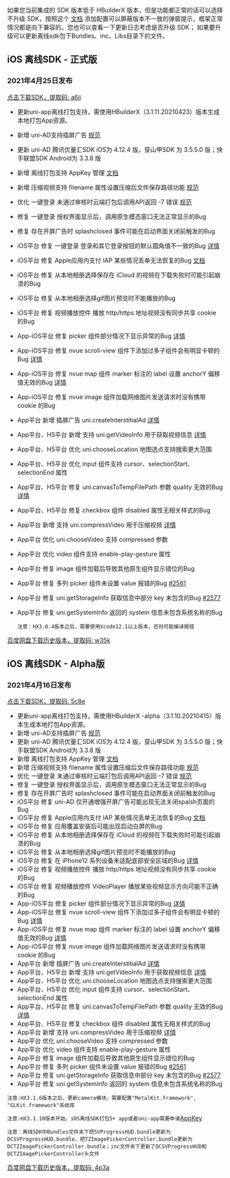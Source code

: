 如果您当前集成的 SDK 版本低于 HBuilderX 版本，但是功能都正常的话可以选择不升级 SDK，按照这个 [文档](https://ask.dcloud.net.cn/article/35627) 添加配置可以屏蔽版本不一致的弹窗提示，框架正常情况都是向下兼容的，您也可以查看一下更新日志考虑是否升级 SDK； 如果要升级可以更新离线sdk包下Bundles、inc、Libs目录下的文件。

## iOS 离线SDK - 正式版

### 2021年4月25日发布 
[点击下载SDK，提取码: a6ij](https://pan.baidu.com/s/1Y5V7ErqRWLg4CMrW-Ddjvg)
+ 更新uni-app离线打包支持，需使用HBuilderX（3.1.11.20210423）版本生成本地打包App资源。
+ 新增 uni-AD支持插屏广告 [规范](https://www.html5plus.org/doc/zh_cn/ad.html#plus.ad.createInterstitialAd)
+ 更新 uni-AD 腾讯优量汇SDK iOS为 4.12.4 版，穿山甲SDK 为 3.5.5.0 版；快手联盟SDK Android为 3.3.8 版
+ 新增 离线打包支持 AppKey 管理 [文档](https://nativesupport.dcloud.net.cn/AppDocs/usesdk/appkey)
+ 新增 压缩视频支持 filename 属性设置压缩后文件保存路径功能 [规范](https://www.html5plus.org/doc/zh_cn/zip.html#plus.zip.CompressVideoOptions)
+ 优化 一键登录 未通过审核时云端打包后调用API返回 -7 错误 [规范](https://uniapp.dcloud.io/univerify?id=%e9%94%99%e8%af%af%e7%a0%81)
+ 修复 一键登录 授权界面显示后，调用原生模态窗口无法正常显示的Bug
+ 修复 存在开屏广告时 splashclosed 事件可能在启动界面关闭前触发的Bug
+ iOS平台 修复 一键登录 登录和其它登录按钮的默认圆角值不一致的Bug [详情](https://ask.dcloud.net.cn/question/121572)
+ iOS平台 修复 Apple应用内支付 IAP 某些情况丢单无法恢复的Bug [文档](https://ask.dcloud.net.cn/article/497)
+ iOS平台 修复 从本地相册选择保存在 iCloud 的视频在下载失败时可能引起崩溃的Bug
+ iOS平台 修复 从本地相册选择gif图片预览时不能播放的Bug
+ iOS平台 修复 视频播放控件 播放 http/https 地址视频没有同步共享 cookie 的Bug
+ App-iOS平台 修复 picker 组件部分情况下显示异常的Bug [详情](https://ask.dcloud.net.cn/question/119591)
+ App-iOS平台 修复 nvue scroll-view 组件下添加过多子组件会有明显卡顿的Bug [详情](https://ask.dcloud.net.cn/question/118444)
+ App-iOS平台 修复 nvue map 组件 marker 标注的 label 设置 anchorY 偏移值无效的Bug [详情](https://ask.dcloud.net.cn/question/120953)
+ App-iOS平台 修复 nvue image 组件加载网络图片发送请求时没有携带 cookie 的Bug
+ App平台 新增 插屏广告 uni.createInterstitialAd [详情](https://uniapp.dcloud.net.cn/api/a-d/interstitial)
+ App平台、H5平台 新增 支持 uni.getVideoInfo 用于获取视频信息 [详情](https://uniapp.dcloud.io/api/media/video?id=getvideoinfo)
+ App平台、H5平台 优化 uni.chooseLocation 地图选点支持搜索更大范围
+ App平台、H5平台 优化 input 组件支持 cursor、selectionStart、selectionEnd 属性
+ App平台、H5平台 修复 uni.canvasToTempFilePath 参数 quality 无效的Bug [详情](https://ask.dcloud.net.cn/question/119596)
+ App平台、H5平台 修复 checkbox 组件 disabled 属性无相关样式的Bug 
+ App平台 新增 支持 uni.compressVideo 用于压缩视频 [详情](https://uniapp.dcloud.io/api/media/video?id=compressvideo)
+ App平台 优化 uni.chooseVideo 支持 compressed 参数
+ App平台 优化 video 组件支持 enable-play-gesture 属性
+ App平台 修复 image 组件加载后导致其他原生组件显示错位的Bug
+ App平台 修复 多列 picker 组件未设置 value 报错的Bug [#2561](https://github.com/dcloudio/uni-app/issues/2561)
+ App平台 修复 uni.getStorageInfo 获取信息中部分 key 未包含的Bug [#2577](https://github.com/dcloudio/uni-app/issues/2577)
+ App平台 修复 uni.getSystemInfo 返回的 system 信息未包含系统名称的Bug

  `注意：HX3.0.4版本之后，需要使用Xcode12.1以上版本，否则可能编译报错`



[百度网盘下载历史版本，提取码: w35k](https://pan.baidu.com/s/1gZGJMaSqZQftqgEVtadvEg)



## iOS 离线SDK - Alpha版

### 2021年4月16日发布 
[点击下载SDK，提取码: 5c8e](https://pan.baidu.com/s/1IXXyK6Welkf-cD7Rq4N4JA)
+ 更新uni-app离线打包支持，需使用HBuilderX -alpha（3.1.10.20210415）版本生成本地打包App资源。
+ 新增 uni-AD支持插屏广告 [规范](https://www.html5plus.org/doc/zh_cn/ad.html#plus.ad.createInterstitialAd)
+ 更新 uni-AD 腾讯优量汇SDK iOS为 4.12.4 版，穿山甲SDK 为 3.5.5.0 版；快手联盟SDK Android为 3.3.8 版
+ 新增 离线打包支持 AppKey 管理 [文档](https://nativesupport.dcloud.net.cn/AppDocs/usesdk/appkey)
+ 新增 压缩视频支持 filename 属性设置压缩后文件保存路径功能 [规范](https://www.html5plus.org/doc/zh_cn/zip.html#plus.zip.CompressVideoOptions)
+ 优化 一键登录 未通过审核时云端打包后调用API返回 -7 错误 [规范](https://uniapp.dcloud.io/univerify?id=%e9%94%99%e8%af%af%e7%a0%81)
+ 修复 一键登录 授权界面显示后，调用原生模态窗口无法正常显示的Bug
+ 修复 存在开屏广告时 splashclosed 事件可能在启动界面关闭前触发的Bug
+ iOS平台 修复 uni-AD 仅开通增强开屏广告可能出现无法关闭spalsh页面的Bug
+ iOS平台 修复 Apple应用内支付 IAP 某些情况丢单无法恢复的Bug [文档](https://ask.dcloud.net.cn/article/497)
+ iOS平台 修复 应用覆盖安装后可能出现启动白屏的Bug
+ iOS平台 修复 从本地相册选择保存在 iCloud 的视频在下载失败时可能引起崩溃的Bug
+ iOS平台 修复 从本地相册选择gif图片预览时不能播放的Bug
+ iOS平台 修复 在 iPhone12 系列设备未适配底部安全区域的Bug [详情](https://ask.dcloud.net.cn/question/119291)
+ iOS平台 修复 视频播放控件 播放 http/https 地址视频没有同步共享 cookie 的Bug
+ iOS平台 修复 视频播放控件 VideoPlayer 播放某些视频显示方向可能不正确的Bug
+ App-iOS平台 修复 picker 组件部分情况下显示异常的Bug [详情](https://ask.dcloud.net.cn/question/119591)
+ App-iOS平台 修复 nvue scroll-view 组件下添加过多子组件会有明显卡顿的Bug [详情](https://ask.dcloud.net.cn/question/118444)
+ App-iOS平台 修复 nvue map 组件 marker 标注的 label 设置 anchorY 偏移值无效的Bug [详情](https://ask.dcloud.net.cn/question/120953)
+ App-iOS平台 修复 nvue image 组件加载网络图片发送请求时没有携带 cookie 的Bug
+ App平台 新增 插屏广告 uni.createInterstitialAd [详情](https://uniapp.dcloud.net.cn/api/a-d/interstitial)
+ App平台、H5平台 新增 支持 uni.getVideoInfo 用于获取视频信息 [详情](https://uniapp.dcloud.io/api/media/video?id=getvideoinfo)
+ App平台、H5平台 优化 uni.chooseLocation 地图选点支持搜索更大范围
+ App平台、H5平台 优化 input 组件支持 cursor、selectionStart、selectionEnd 属性
+ App平台、H5平台 修复 uni.canvasToTempFilePath 参数 quality 无效的Bug [详情](https://ask.dcloud.net.cn/question/119596)
+ App平台、H5平台 修复 checkbox 组件 disabled 属性无相关样式的Bug 
+ App平台 新增 支持 uni.compressVideo 用于压缩视频 [详情](https://uniapp.dcloud.io/api/media/video?id=compressvideo)
+ App平台 优化 uni.chooseVideo 支持 compressed 参数
+ App平台 优化 video 组件支持 enable-play-gesture 属性
+ App平台 修复 image 组件加载后导致其他原生组件显示错位的Bug
+ App平台 修复 多列 picker 组件未设置 value 报错的Bug [#2561](https://github.com/dcloudio/uni-app/issues/2561)
+ App平台 修复 uni.getStorageInfo 获取信息中部分 key 未包含的Bug [#2577](https://github.com/dcloudio/uni-app/issues/2577)
+ App平台 修复 uni.getSystemInfo 返回的 system 信息未包含系统名称的Bug

`注意:HX3.1.6版本之后，更新camera模块，需要配置"MetalKit.framework", "GLKit.framework"系统库`

`注意:HX3.1.10版本开始，iOS离线SDK打包5+ app或者uni-app需要申请`[AppKey](https://nativesupport.dcloud.net.cn/AppDocs/usesdk/appkey)


  
`注意：离线SDK中Bundles文件夹下把SVProgressHUD.bundle更新为DCSVProgressHUD.bundle，把TZImagePickerController.bundle更新为DCTZImagePickerController.bundle；inc文件夹下更新了DCSVProgressHUD和DCTZImagePickerController头文件`
  
[百度网盘下载历史版本，提取码: 4p3a](https://pan.baidu.com/s/1C0H4DhfI-wXG0NaR2AiE7g)
